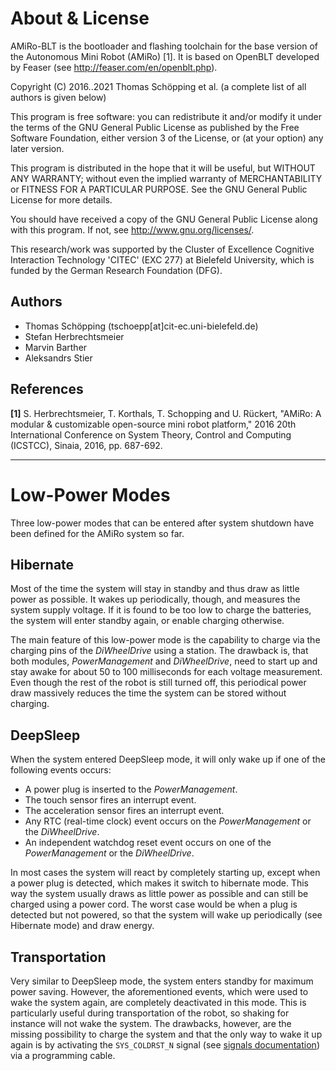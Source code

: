 About & License
===============

AMiRo-BLT is the bootloader and flashing toolchain for the base version of the
Autonomous Mini Robot (AMiRo) [1]. It is based on OpenBLT developed by Feaser
(see <http://feaser.com/en/openblt.php>).

Copyright (C) 2016..2021 Thomas Schöpping et al. (a complete list of all authors
is given below)

This program is free software: you can redistribute it and/or modify it under
the terms of the GNU General Public License as published by the Free Software
Foundation, either version 3 of the License, or (at your option) any later
version.

This program is distributed in the hope that it will be useful, but WITHOUT ANY
WARRANTY; without even the implied warranty of MERCHANTABILITY or FITNESS FOR A
PARTICULAR PURPOSE. See the GNU General Public License for more details.

You should have received a copy of the GNU General Public License along with
this program. If not, see <http://www.gnu.org/licenses/>.

This research/work was supported by the Cluster of Excellence Cognitive
Interaction Technology 'CITEC' (EXC 277) at Bielefeld University, which is
funded by the German Research Foundation (DFG).

Authors
-------

- Thomas Schöpping (tschoepp[at]cit-ec.uni-bielefeld.de)
- Stefan Herbrechtsmeier
- Marvin Barther
- Aleksandrs Stier

References
----------

**[1]** S. Herbrechtsmeier, T. Korthals, T. Schopping and U. Rückert, "AMiRo: A modular & customizable open-source mini robot platform," 2016 20th International Conference on System Theory, Control and Computing (ICSTCC), Sinaia, 2016, pp. 687-692.

--------------------------------------------------------------------------------

Low-Power Modes
===============

Three low-power modes that can be entered after system shutdown have been defined for the AMiRo system so far.


Hibernate
---------

Most of the time the system will stay in standby and thus draw as little power as possible.
It wakes up periodically, though, and measures the system supply voltage.
If it is found to be too low to charge the batteries, the system will enter standby again, or enable charging otherwise.

The main feature of this low-power mode is the capability to charge via the charging pins of the _DiWheelDrive_ using a station.
The drawback is, that both modules, _PowerManagement_ and _DiWheelDrive_, need to start up and stay awake for about 50 to 100 milliseconds for each voltage measurement.
Even though the rest of the robot is still turned off, this periodical power draw massively reduces the time the system can be stored without charging.


DeepSleep
---------

When the system entered DeepSleep mode, it will only wake up if one of the following events occurs:

- A power plug is inserted to the _PowerManagement_.
- The touch sensor fires an interrupt event.
- The acceleration sensor fires an interrupt event.
- Any RTC (real-time clock) event occurs on the _PowerManagement_ or the _DiWheelDrive_.
- An independent watchdog reset event occurs on one of the _PowerManagement_ or the _DiWheelDrive_.

In most cases the system will react by completely starting up, except when a power plug is detected, which makes it switch to hibernate mode.
This way the system usually draws as little power as possible and can still be charged using a power cord.
The worst case would be when a plug is detected but not powered, so that the system will wake up periodically (see Hibernate mode) and draw energy.


Transportation
--------------

Very similar to DeepSleep mode, the system enters standby for maximum power saving.
However, the aforementioned events, which were used to wake the system again, are completely deactivated in this mode.
This is particularly useful during transportation of the robot, so shaking for instance will not wake the system.
The drawbacks, however, are the missing possibility to charge the system and that the only way to wake it up again is by activating the `SYS_COLDRST_N` signal (see [signals documentation](./system_signals.md)) via a programming cable.

